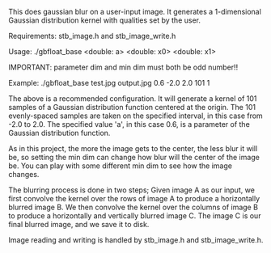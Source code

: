 This does gaussian blur on a user-input image. It generates a 1-dimensional Gaussian distribution kernel with qualities set by the user.

Requirements: stb_image.h and stb_image_write.h

Usage:   ./gbfloat_base <inputjpg> <outputname> <double: a> <double: x0> <double: x1> <unsigned int: dim> <unsigned int: min dim>

IMPORTANT: parameter dim and min dim must both be odd number!!

Example: ./gbfloat_base test.jpg output.jpg 0.6 -2.0 2.0 101 1

The above is a recommended configuration. It will generate a kernel of 101 samples of a Gaussian distribution function centered at the origin. The 101 evenly-spaced samples are taken on the specified interval, in this case from -2.0 to 2.0. The specified value 'a', in this case 0.6, is a parameter of the Gaussian distribution function.

As in this project, the more the image gets to the center, the less blur it will be, so setting the min dim can change how blur will the center of the image be. You can play with some different min dim to see how the image changes.

The blurring process is done in two steps; Given image A as our input, we first convolve the kernel over the rows of image A to produce a horizontally blurred image B. We then convolve the kernel over the columns of image B to produce a horizontally and vertically blurred image C. The image C is our final blurred image, and we save it to disk.

Image reading and writing is handled by stb_image.h and stb_image_write.h.